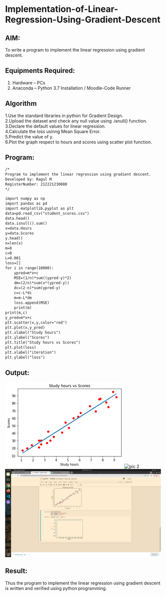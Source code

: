 # Implementation-of-Linear-Regression-Using-Gradient-Descent

## AIM:
To write a program to implement the linear regression using gradient descent.

## Equipments Required:
1. Hardware – PCs
2. Anaconda – Python 3.7 Installation / Moodle-Code Runner

## Algorithm
1.Use the standard libraries in python for Gradient Design.<br>
2.Upload the dataset and check any null value using .isnull() function.<br>
3.Declare the default values for linear regression.<br>
4.Calculate the loss usinng Mean Square Error.<br>
5.Predict the value of y.<br>
6.Plot the graph respect to hours and scores using scatter plot function.

## Program:
```
/*
Program to implement the linear regression using gradient descent.
Developed by: Ragul M
RegisterNumber: 212221230080
*/
```
~~~
import numpy as np
import pandas as pd
import matplotlib.pyplot as plt
data=pd.read_csv("student_scores.csv")
data.head()
data.isnull().sum()
x=data.Hours
y=data.Scores
y.head()
n=len(x)
m=0
c=0
L=0.001
loss=[]
for i in range(10000):
    ypred=m*x+c
    MSE=(1/n)*sum((ypred-y)*2)
    dm=(2/n)*sum(x*(ypred-y))
    dc=(2-n)*sum(ypred-y)
    c=c-L*dc
    m=m-L*dm
    loss.append(MSE)
    print(m)
print(m,c)
y_pred=m*x+c
plt.scatter(x,y,color="red")
plt.plot(x,y_pred)
plt.xlabel("Study hours")
plt.ylabel("Scores")
plt.title("Study hours vs Scores")
plt.plot(loss)
plt.xlabel("iteration")
plt.ylabel("loss")
~~~

## Output:
![pic 1](https://github.com/ragulmani936/Implementation-of-Linear-Regression-Using-Gradient-Descent/blob/main/pic%201.png)
![pic 2]()
![linear regression using gradient descent](https://github.com/ragulmani936/Implementation-of-Linear-Regression-Using-Gradient-Descent/blob/main/4.jpeg)

## Result:
Thus the program to implement the linear regression using gradient descent is written and verified using python programming.

